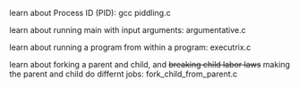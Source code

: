 learn about Process ID (PID): gcc piddling.c

learn about running main with input arguments: argumentative.c

learn about running a program from within a program: executrix.c

learn about forking a parent and child, and ~~breaking child labor laws~~ making the parent and child do differnt jobs: fork_child_from_parent.c

